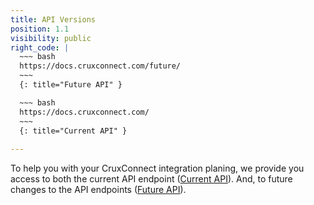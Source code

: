 ```yaml
---
title: API Versions
position: 1.1
visibility: public
right_code: |
  ~~~ bash
  https://docs.cruxconnect.com/future/
  ~~~
  {: title="Future API" }

  ~~~ bash
  https://docs.cruxconnect.com/
  ~~~
  {: title="Current API" }
  
---
```


To help you with your CruxConnect integration planing, we provide you access to both the current API endpoint (<a href="{{ site.baseurl}}">Current API</a>). And, to future changes to the API endpoints (<a href="{{ site.baseurl}}/future/">Future API</a>).

